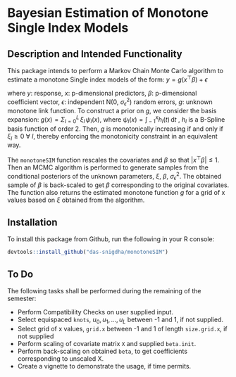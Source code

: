 Bayesian Estimation of Monotone Single Index Models
================

## Description and Intended Functionality

This package intends to perform a Markov Chain Monte Carlo algorithm to
estimate a monotone Single index models of the form:
*y* = *g*(*x*<sup>⊤</sup>*β*) + *ϵ*

where *y*: response, *x*: p-dimensional predictors, *β*: p-dimensional
coefficient vector, *ϵ*: independent N(0, *σ*<sub>*ϵ*</sub><sup>2</sup>)
random errors, *g*: unknown monotone link function. To construct a prior
on *g*, we consider the basis expansion:
*g*(*x*) = *Σ*<sub>*l* = 0</sub><sup>*L*</sup> *ξ*<sub>*l*</sub> *ψ*<sub>*l*</sub>(*x*),
where
*ψ*<sub>*l*</sub>(*x*) = ∫<sub> − 1</sub><sup>*x*</sup>*h*<sub>*l*</sub>(*t*) d*t*
, *h*<sub>*l*</sub> is a B-Spline basis function of order 2. Then, *g*
is monotonically increasing if and only if *ξ*<sub>*l*</sub> ≥ 0 ∀ *l*,
thereby enforcing the monotonicity constraint in an equivalent way.

The `monotoneSIM` function rescales the covariates and *β* so that
\|*x*<sup>⊤</sup>*β*\| ≤ 1. Then an MCMC algorithm is performed to
generate samples from the conditional posteriors of the unknown
parameters, *ξ*, *β*, *σ*<sub>*ϵ*</sub><sup>2</sup>. The obtained sample
of *β* is back-scaled to get *β* corresponding to the original
covariates. The function also returns the estimated monotone function
*g* for a grid of x values based on *ξ* obtained from the algorithm.

## Installation

To install this package from Github, run the following in your R
console:

``` r
devtools::install_github("das-snigdha/monotoneSIM")
```

## To Do

The following tasks shall be performed during the remaining of the
semester:

-   Perform Compatibility Checks on user supplied input.
-   Select equispaced `knots`,
    *u*<sub>0</sub>, *u*<sub>1</sub>, …, *u*<sub>*L*</sub> between -1
    and 1, if not supplied.
-   Select grid of x values, `grid.x` between -1 and 1 of length
    `size.grid.x`, if not supplied
-   Perform scaling of covariate matrix `X` and supplied `beta.init`.
-   Perform back-scaling on obtained `beta`, to get coefficients
    corresponding to unscaled X.
-   Create a vignette to demonstrate the usage, if time permits.
